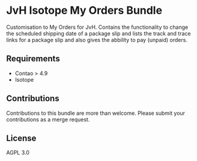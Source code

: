 # JvH Isotope My Orders Bundle

Customisation to My Orders for JvH. Contains the functionality to change the scheduled shipping date of a package slip
and lists the track and trace links for a package slip and also gives the abbility to pay (unpaid) orders.

## Requirements

* Contao > 4.9
* Isotope

## Contributions

Contributions to this bundle are more than welcome. Please submit your contributions as a merge request.

## License

AGPL 3.0
